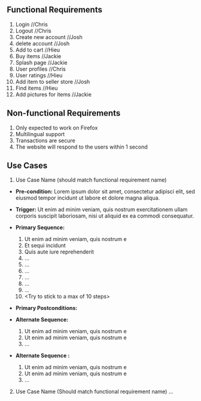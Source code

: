 ## Functional Requirements
1. Login //Chris
2. Logout //Chris
3. Create new account //Josh
4. delete account //Josh
5. Add to cart  //Hieu
6. Buy items  //Jackie
7. Splash page //Jackie
8. User profiles //Chris
9. User ratings //Hieu
10. Add item to seller store //Josh
11. Find items  //Hieu
12. Add pictures for items //Jackie
## Non-functional Requirements
1. Only expected to work on Firefox
2. Multilingual support
3. Transactions are secure
4. The website will respond to the users within 1 second
## Use Cases
1. Use Case Name (should match functional requirement name)
- **Pre-condition:** <can be a list or short description> Lorem ipsum dolor sit 
amet, consectetur adipisci elit, sed eiusmod tempor incidunt ut labore et dolore 
magna aliqua.
- **Trigger:** <can be a list or short description> Ut enim ad minim veniam, quis 
nostrum exercitationem ullam corporis suscipit laboriosam, nisi ut aliquid ex ea 
commodi consequatur. 
- **Primary Sequence:**
  
  1. Ut enim ad minim veniam, quis nostrum e
  2. Et sequi incidunt 
  3. Quis aute iure reprehenderit
  4. ... 
  5. ...
  6. ...
  7. ...
  8. ...
  9. ...
  10. <Try to stick to a max of 10 steps>
- **Primary Postconditions:** <can be a list or short description> 
- **Alternate Sequence:** <you can have more than one alternate sequence to 
describe multiple issues that may arise>
  
  1. Ut enim ad minim veniam, quis nostrum e
  2. Ut enim ad minim veniam, quis nostrum e
  3. ...
- **Alternate Sequence <optional>:** <you can have more than one alternate sequence
to describe multiple issues that may arise>
  
  1. Ut enim ad minim veniam, quis nostrum e
  2. Ut enim ad minim veniam, quis nostrum e
  3. ...
2. Use Case Name (Should match functional requirement name)
   ...

